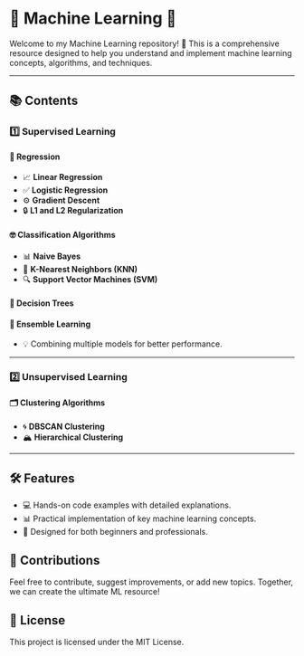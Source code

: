 # 🌟 **Machine Learning** 🌟  
Welcome to my Machine Learning repository! 🚀 This is a comprehensive resource designed to help you understand and implement machine learning concepts, algorithms, and techniques.  

---

## 📚 **Contents**  
### 1️⃣ **Supervised Learning**  
#### 🔢 **Regression**  
- 📈 **Linear Regression**  
- ✅ **Logistic Regression**  
- ⚙️ **Gradient Descent**  
- 🔒 **L1 and L2 Regularization**  

#### 🤓 **Classification Algorithms**  
- 📊 **Naive Bayes**  
- 🧭 **K-Nearest Neighbors (KNN)**  
- 🔍 **Support Vector Machines (SVM)**  

#### 🌲 **Decision Trees**  

#### 🤖 **Ensemble Learning**  
- 💡 Combining multiple models for better performance.  

---

### 2️⃣ **Unsupervised Learning**  
#### 🗂️ **Clustering Algorithms**  
- 🌀 **DBSCAN Clustering**  
- 🏔️ **Hierarchical Clustering**  

---

## 🛠️ **Features**  
- 💻 Hands-on code examples with detailed explanations.  
- 📊 Practical implementation of key machine learning concepts.  
- 🌟 Designed for both beginners and professionals.  

## 🤝 **Contributions**  
Feel free to contribute, suggest improvements, or add new topics. Together, we can create the ultimate ML resource!  

## 📄 **License**  
This project is licensed under the MIT License.  

